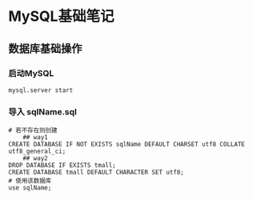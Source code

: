 # MySQL基础笔记

## 数据库基础操作



### 启动MySQL

``` shell
mysql.server start
```





### 导入 sqlName.sql

``` mysql
# 若不存在则创建
	## way1
CREATE DATABASE IF NOT EXISTS sqlName DEFAULT CHARSET utf8 COLLATE utf8_general_ci;
	## way2
DROP DATABASE IF EXISTS tmall;
CREATE DATABASE tmall DEFAULT CHARACTER SET utf8;
# 使用该数据库
use sqlName;

```

